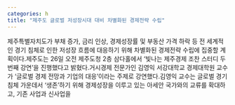 ```yaml
---
categories: h
title: "제주도 글로벌 저성장시대 대비 차별화된 경제전략 수립"
---
```

제주특별자치도가 부채 증가, 금리 인상, 경제성장률 및 부동산 가격 하락 등 전 세계적인 경기 침체로 인한 저성장 흐름에 대응하기 위해 차별화된 경제전략 수립에 집중할 계획이다.제주도는 26일 오전 제주도청 2층 삼다홀에서 ‘빛나는 제주경제 조찬 스터디 두 번째 강연’을 진행했다고 밝혔다.거시경제 전문가인 김영익 서강대학교 경제대학원 교수가 ‘글로벌 경제 전망과 기업의 대응’이라는 주제로 강연했다.김영익 교수는 글로벌 경기 침체 가운데서 ‘생존’하기 위해 경제성장을 이루고 있는 아세안 국가와의 교류를 확대하고, 기존 사업과 신사업을